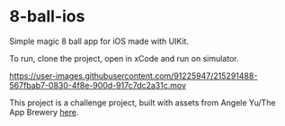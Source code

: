 # 8-ball-ios
Simple magic 8 ball app for iOS made with UIKit.

To run, clone the project, open in xCode and run on simulator.

https://user-images.githubusercontent.com/91225947/215291488-567fbab7-0830-4f8e-900d-917c7dc2a31c.mov

This project is a challenge project, built with assets from Angele Yu/The App Brewery <a href="https://github.com/appbrewery/Magic-8-Ball-iOS13">here</a>.
